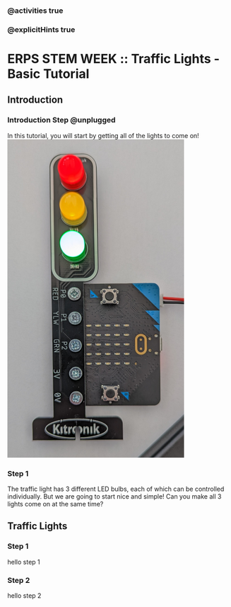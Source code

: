 ### @activities true
### @explicitHints true

# ERPS STEM WEEK :: Traffic Lights - Basic Tutorial

## Introduction
### Introduction Step @unplugged
In this tutorial, you will start by getting all of the lights to come on!
![All lights lit up](https://raw.githubusercontent.com/niaxotim/erps-stem-week-2023/master/assets/traffic_lights_basic.png)


### Step 1
The traffic light has 3 different LED bulbs, each of which can be controlled individually.
But we are going to start nice and simple! Can you make all 3 lights come on
at the same time?

## Traffic Lights
### Step 1

hello step 1

### Step 2

hello step 2
